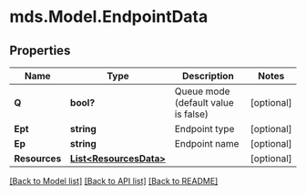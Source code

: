 # mds.Model.EndpointData
## Properties

Name | Type | Description | Notes
------------ | ------------- | ------------- | -------------
**Q** | **bool?** | Queue mode (default value is false) | [optional] 
**Ept** | **string** | Endpoint type | [optional] 
**Ep** | **string** | Endpoint name | [optional] 
**Resources** | [**List&lt;ResourcesData&gt;**](ResourcesData.md) |  | [optional] 

[[Back to Model list]](../README.md#documentation-for-models) [[Back to API list]](../README.md#documentation-for-api-endpoints) [[Back to README]](../README.md)

